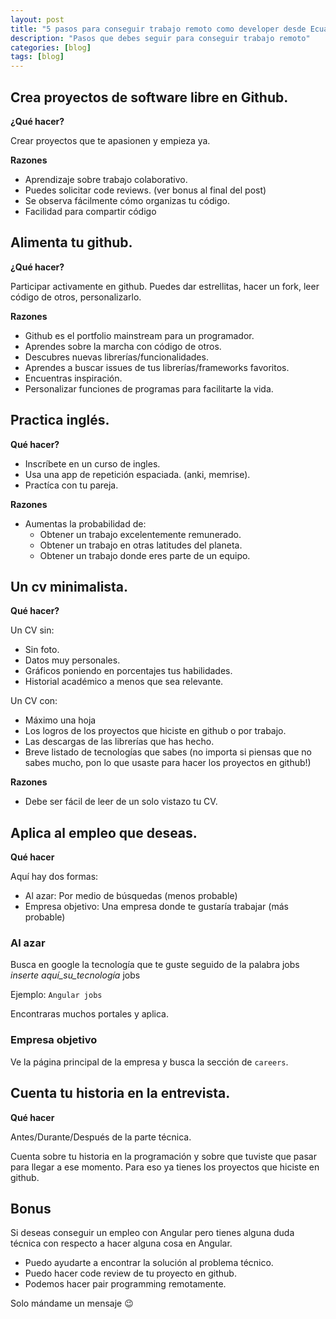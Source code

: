 ```yaml
---
layout: post
title: "5 pasos para conseguir trabajo remoto como developer desde Ecuador sin ser programador Senior?"
description: "Pasos que debes seguir para conseguir trabajo remoto"
categories: [blog]
tags: [blog]
---
```

## Crea proyectos de software libre en Github.

**¿Qué hacer?**

Crear proyectos que te apasionen y empieza ya.

**Razones**
- Aprendizaje sobre trabajo colaborativo.
- Puedes solicitar code reviews. (ver bonus al final del post)
- Se observa fácilmente cómo organizas tu código.
- Facilidad para compartir código

## Alimenta tu github.

**¿Qué hacer?**

Participar activamente en github. Puedes dar estrellitas, hacer un fork, leer código de otros, personalizarlo.

**Razones**
- Github es el portfolio mainstream para un programador.
- Aprendes sobre la marcha con código de otros.
- Descubres nuevas librerías/funcionalidades.
- Aprendes a buscar issues de tus librerías/frameworks favoritos.
- Encuentras inspiración.
- Personalizar funciones de programas para facilitarte la vida. 

## Practica inglés.
	
**Qué hacer?**

- Inscríbete en un curso de ingles.
- Usa una app de repetición espaciada. (anki, memrise).
- Practíca con tu pareja.

**Razones**
- Aumentas la probabilidad de:
	- Obtener un trabajo excelentemente remunerado.
	- Obtener un trabajo en otras latitudes del planeta.
	- Obtener un trabajo donde eres parte de un equipo.

## Un cv minimalista.

**Qué hacer?**

Un CV sin:
- Sin foto.
- Datos muy personales.
- Gráficos poniendo en porcentajes tus habilidades.
- Historial académico a menos que sea relevante.

Un CV con:
- Máximo una hoja
- Los logros de los proyectos que hiciste en github o por trabajo.
- Las descargas de las librerías que has hecho.
- Breve listado de tecnologías que sabes (no importa si piensas que no sabes mucho, pon lo que usaste para hacer los proyectos en github!)

**Razones**
- Debe ser fácil de leer de un solo vistazo tu CV.

## Aplica al empleo que deseas.

**Qué hacer**

Aquí hay dos formas:

- Al azar: Por medio de búsquedas (menos probable)
- Empresa objetivo: Una empresa donde te gustaría trabajar (más probable)

### Al azar
Busca en google la tecnología que te guste seguido de la palabra jobs *inserte aquí_su_tecnología* jobs

Ejemplo:
`Angular jobs`

Encontraras muchos portales y aplica.

### Empresa objetivo
Ve la página principal de la empresa y busca la sección de `careers`.

## Cuenta tu historia en la entrevista.

**Qué hacer**

Antes/Durante/Después de la parte técnica.

Cuenta sobre tu historia en la programación y sobre que tuviste que pasar para llegar a ese momento. Para eso ya tienes los proyectos que hiciste en github.

## Bonus

Si deseas conseguir un empleo con Angular pero tienes alguna duda técnica con respecto a hacer alguna cosa en Angular.

- Puedo ayudarte a encontrar la solución al problema técnico.
- Puedo hacer code review de tu proyecto en github.
- Podemos hacer pair programming remotamente.

Solo mándame un mensaje :wink: